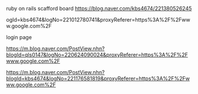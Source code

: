 
ruby on rails 
scafford board 
https://blog.naver.com/kbs4674/221380526245

ogId=kbs4674&logNo=221012780741&proxyReferer=https%3A%2F%2Fwww.google.com%2F


login page

https://m.blog.naver.com/PostView.nhn?blogId=qls0147&logNo=220624090024&proxyReferer=https%3A%2F%2Fwww.google.com%2F

https://m.blog.naver.com/PostView.nhn?blogId=kbs4674&logNo=221176581819&proxyReferer=https%3A%2F%2Fwww.google.com%2F